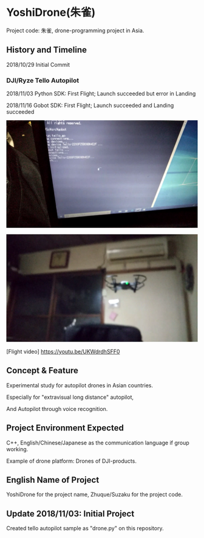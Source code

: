 # YoshiDrone(朱雀)
Project code: 朱雀, drone-programming project in Asia.

## History and Timeline
2018/10/29 Initial Commit

### DJI/Ryze Tello Autopilot

2018/11/03 Python SDK: First Flight; Launch succeeded but error in Landing

2018/11/16 Gobot SDK: First Flight; Launch succeeded and Landing succeeded 

![Golang prompt](https://github.com/yosiyoshi/YoshiDrone/blob/master/drone.png "Golang prompt")

![Tello autopilot](https://github.com/yosiyoshi/YoshiDrone/blob/master/drone2.png "Tello autopilot")

[Flight video] https://youtu.be/UKWdrdhSFF0

## Concept & Feature
Experimental study for autopilot drones in Asian countries.

Especially  for "extravisual long distance" autopilot,

And Autopilot through voice recognition.

## Project Environment Expected
C++, English/Chinese/Japanese as the communication language if group working.

Example of drone platform: Drones of DJI-products.

## English Name of Project
YoshiDrone for the project name, Zhuque/Suzaku for the project code.

## Update 2018/11/03: Initial Project
Created tello autopilot sample as "drone.py" on this repository.
